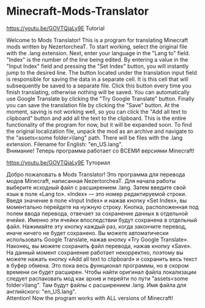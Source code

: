 # Minecraft-Mods-Translator

https://youtu.be/GOVTQjaLy9E
Tutorial

Welcome to Mods Translator!
This is a program for translating Minecraft mods written by NezertorcheaT.
To start working, select the original file with the .lang extension.
Next, enter your language in the "Lang to" field.
"Index" is the number of the line being edited.
By entering a value in the "Input Index" field and pressing the "Set Index" button, you will instantly jump to the desired line.
The button located under the translation input field is responsible for saving the data in a separate cell.
It is this cell that will subsequently be saved to a separate file.
Click this button every time you finish translating, otherwise nothing will be saved.
You can automatically use Google Translate by clicking the "Try Google Translate" button.
Finally you can save the translation file by clicking the "Save" button.
At the moment, saving is not working well, so you can click the "Add all text to clipboard" button and add all the text to the clipboard.
This is the entire functionality of the program for now, but it will be expanded soon.
To find the original localization file, unpack the mod as an archive and navigate to the "assets\<some folder>\lang" path.
There will be files with the .lang extension.
Filename for English: "en_US.lang".  
Внимание! Теперь программа работает со ВСЕМИ версиями Minecraft!

https://youtu.be/GOVTQjaLy9E
Туториал

Добро пожаловать в Mods Translator! 
Это программа для перевода модов Minecraft, написанная NezertorcheaT.
Для начала работы выберите исходный файл с расширением .lang. 
Затем введите свой язык в поле «Lang to». 
«Index» — это номер редактируемой строки. 
Введя значение в поле «Input Index» и нажав кнопку «Set Index», вы моментально перейдете на нужную строку. 
Кнопка, расположенная под полем ввода перевода, отвечает за сохранение данных в отдельной ячейке. 
Именно эти ячейки впоследствии будут сохранена в отдельный файл. 
Нажимайте эту кнопку каждый раз, когда закончите перевод, иначе ничего не будет сохранено. 
Вы можете автоматически использовать Google Translate, нажав кнопку «Try Google Translate». 
Наконец, вы можете сохранить файл перевода, нажав кнопку «Save». 
На данный момент сохранение работает некорректно, поэтому вы можете нажать кнопку «Add all text to clipboard» и сохранить весь текст в буфер обмена.
Это пока весь функционал программы, но в скором времени он будет расширен.
Чтобы найти оригинал файла локализации следует распаковать мод как архив и перейти по пути "assets\<some folder>\lang". 
Там будут файлы с расширением .lang. 
Имя файла для английского: "en_US.lang".  
Attention! Now the program works with ALL versions of Minecraft!
